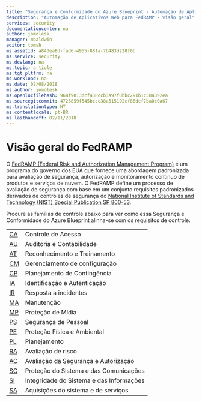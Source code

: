 ```yaml
---
title: "Segurança e Conformidade do Azure Blueprint - Automação de Aplicativos Web para FedRAMP - visão geral"
description: "Automação de Aplicativos Web para FedRAMP - visão geral"
services: security
documentationcenter: na
author: jomolesk
manager: mbaldwin
editor: tomsh
ms.assetid: a843ea8d-fad6-4955-881a-7b483d228f0b
ms.service: security
ms.devlang: na
ms.topic: article
ms.tgt_pltfrm: na
ms.workload: na
ms.date: 02/08/2018
ms.author: jomolesk
ms.openlocfilehash: 968f9013dcf438ccb3a97f0bbc291b1c58a392ea
ms.sourcegitcommit: 4723859f545bccc38a515192cf86dcf7ba0c0a67
ms.translationtype: HT
ms.contentlocale: pt-BR
ms.lasthandoff: 02/11/2018
---
```

# <a name="fedramp-overview"></a>Visão geral do FedRAMP

O [FedRAMP (Federal Risk and Authorization Management Program)](https://www.fedramp.gov) é um programa do governo dos EUA que fornece uma abordagem padronizada para avaliação de segurança, autorização e monitoramento contínuo de produtos e serviços de nuvem. O FedRAMP define um processo de avaliação de segurança com base em um conjunto requisitos padronizados derivados de controles de segurança do [National Institute of Standards and Technology (NIST) Special Publication SP 800-53](https://csrc.nist.gov/publications/detail/sp/800-53/rev-4/final).

Procure as famílias de controle abaixo para ver como essa Segurança e Conformidade do Azure Blueprint alinha-se com os requisitos de controle.

| | |
|---|---|
| [CA](fedramp-access-controls.md ) | Controle de Acesso |
| [AU](fedramp-audit-accountability-controls.md ) | Auditoria e Contabilidade |
| [AT](fedramp-awareness-training-controls.md ) | Reconhecimento e Treinamento |
| [CM](fedramp-configuration-manager-controls.md ) | Gerenciamento de configuração |
| [CP](fedramp-contingency-planning-controls.md ) | Planejamento de Contingência |
| [IA](fedramp-identification-authentication-controls.md ) | Identificação e Autenticação |
| [IR](fedramp-incident-response-controls.md ) | Resposta a incidentes |
| [MA](fedramp-maintenance-controls.md ) | Manutenção  |
| [MP](fedramp-media-protection-controls.md ) | Proteção de Mídia |
| [PS](fedramp-personnel-security-controls.md ) | Segurança de Pessoal |
| [PE](fedramp-physical-environmental-protection-controls.md ) | Proteção Física e Ambiental |
| [PL](fedramp-planning-controls.md ) | Planejamento |
| [RA](fedramp-risk-assessment-controls.md ) | Avaliação de risco |
| [AC](fedramp-security-assessment-authorization-controls.md ) | Avaliação da Segurança e Autorização |
| [SC](fedramp-system-communications-protection-controls.md ) | Proteção do Sistema e das Comunicações |
| [SI](fedramp-system-information-integrity-controls.md ) | Integridade do Sistema e das Informações |
| [SA](fedramp-system-services-acquisition-controls.md ) | Aquisições do sistema e de serviços |
